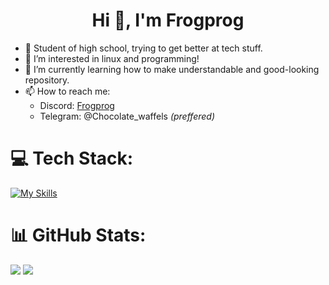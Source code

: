 <h1 align="center">Hi 👋, I'm Frogprog</h1>

- 👋 Student of high school, trying to get better at tech stuff.
- 👀 I’m interested in linux and programming!
- 🌱 I’m currently learning how to make understandable and good-looking repository.
- 📫 How to reach me:
  - Discord: [Frogprog](https://discord.gg/6eaQCP7sd6)
  - Telegram: @Chocolate_waffels *(preffered)*


# 💻 Tech Stack:
[![My Skills](https://skillicons.dev/icons?i=linux,ubuntu,arch,bash,cpp,git,github,vim,neovim,discord&theme=dark)](https://skillicons.dev)
# 📊 GitHub Stats:
![](https://github-readme-stats.vercel.app/api?username=FrogProg09&theme=gruvbox&hide_border=false&include_all_commits=false&count_private=false)
![](https://nirzak-streak-stats.vercel.app/?user=FrogProg09&theme=gruvbox&hide_border=false)<br/>
